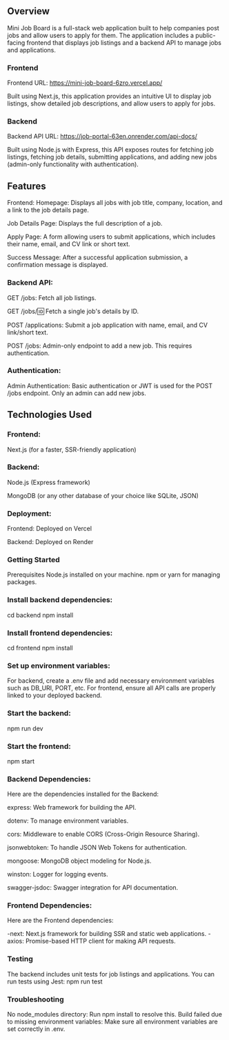 ## Overview

Mini Job Board is a full-stack web application built to help companies post jobs and allow users to apply for them. The application includes a public-facing frontend that displays job listings and a backend API to manage jobs and applications.

### Frontend
Frontend URL: https://mini-job-board-6zro.vercel.app/

Built using Next.js, this application provides an intuitive UI to display job listings, show detailed job descriptions, and allow users to apply for jobs.

### Backend
Backend API URL: https://job-portal-63en.onrender.com/api-docs/

Built using Node.js with Express, this API exposes routes for fetching job listings, fetching job details, submitting applications, and adding new jobs (admin-only functionality with authentication).

## Features
Frontend:
Homepage: Displays all jobs with job title, company, location, and a link to the job details page.

Job Details Page: Displays the full description of a job.

Apply Page: A form allowing users to submit applications, which includes their name, email, and CV link or short text.

Success Message: After a successful application submission, a confirmation message is displayed.

### Backend API:
GET /jobs: Fetch all job listings.

GET /jobs/:id: Fetch a single job's details by ID.

POST /applications: Submit a job application with name, email, and CV link/short text.

POST /jobs: Admin-only endpoint to add a new job. This requires authentication.

### Authentication:
Admin Authentication: Basic authentication or JWT is used for the POST /jobs endpoint. Only an admin can add new jobs.

## Technologies Used
### Frontend:
Next.js (for a faster, SSR-friendly application)

### Backend:
Node.js (Express framework)

MongoDB (or any other database of your choice like SQLite, JSON)

### Deployment:
Frontend: Deployed on Vercel

Backend: Deployed on Render 

### Getting Started
Prerequisites
Node.js installed on your machine.
npm or yarn for managing packages.

### Install backend dependencies:
cd backend
npm install

### Install frontend dependencies:
cd frontend
npm install

### Set up environment variables:

For backend, create a .env file and add necessary environment variables such as DB_URI, PORT, etc.
For frontend, ensure all API calls are properly linked to your deployed backend.

### Start the backend:
npm run dev

### Start the frontend:
npm start

### Backend Dependencies:
Here are the dependencies installed for the Backend:

express: Web framework for building the API.

dotenv: To manage environment variables.

cors: Middleware to enable CORS (Cross-Origin Resource Sharing).

jsonwebtoken: To handle JSON Web Tokens for authentication.

mongoose: MongoDB object modeling for Node.js.

winston: Logger for logging events.

swagger-jsdoc: Swagger integration for API documentation.

### Frontend Dependencies:
Here are the Frontend dependencies:

-next: Next.js framework for building SSR and static web applications.
-axios: Promise-based HTTP client for making API requests.

### Testing
The backend includes unit tests for job listings and applications. You can run tests using Jest:
npm run test

### Troubleshooting
No node_modules directory: Run npm install to resolve this.
Build failed due to missing environment variables: Make sure all environment variables are set correctly in .env.
